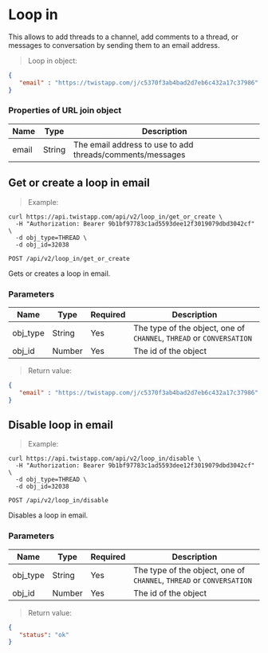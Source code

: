 # Loop in

This allows to add threads to a channel, add comments to a thread, or messages
to conversation by sending them to an email address.

> Loop in object:

```json
{
   "email" : "https://twistapp.com/j/c5370f3ab4bad2d7eb6c432a17c37986"
}
```

### Properties of URL join object

| Name | Type | Description |
| ---- | --- | --- |
| email | String | The email address to use to add threads/comments/messages |

## Get or create a loop in email

> Example:

```shell
curl https://api.twistapp.com/api/v2/loop_in/get_or_create \
  -H "Authorization: Bearer 9b1bf97783c1ad5593dee12f3019079dbd3042cf" \
  -d obj_type=THREAD \
  -d obj_id=32038
```

`POST /api/v2/loop_in/get_or_create`

Gets or creates a loop in email.

### Parameters

| Name | Type | Required | Description |
| --- | --- | --- | --- |
| obj_type | String | Yes | The type of the object, one of `CHANNEL`, `THREAD` or `CONVERSATION` |
| obj_id | Number | Yes | The id of the object |

> Return value:

```json
{
   "email" : "https://twistapp.com/j/c5370f3ab4bad2d7eb6c432a17c37986"
}
```


## Disable loop in email

> Example:

```shell
curl https://api.twistapp.com/api/v2/loop_in/disable \
  -H "Authorization: Bearer 9b1bf97783c1ad5593dee12f3019079dbd3042cf" \
  -d obj_type=THREAD \
  -d obj_id=32038
```

`POST /api/v2/loop_in/disable`

Disables a loop in email.

### Parameters

| Name | Type | Required | Description |
| --- | --- | --- | --- |
| obj_type | String | Yes | The type of the object, one of `CHANNEL`, `THREAD` or `CONVERSATION` |
| obj_id | Number | Yes | The id of the object |

> Return value:

```json
{
   "status": "ok"
}
```
